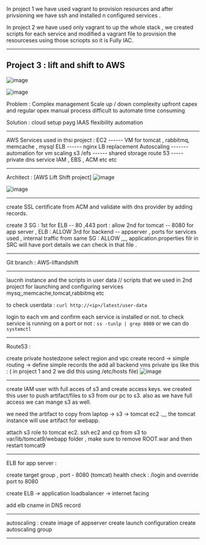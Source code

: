 
In project 1 we have used vagrant to provision resources and after privsioning we have ssh and installed n configured services .

In project 2 we have used only vagrant to up the whole stack , we created scripts for each service and modified a vagrant file to provision the resourceses using those scriopts so it is Fully IAC.



-----------------

Project 3 : lift and shift to AWS 
----------------
![image](https://github.com/qriz1452/Imranteli-vprofile-project/assets/112246222/30e9bb44-e0e9-4e3a-9abd-13f7e7b43eb9)


![image](https://github.com/qriz1452/Imranteli-vprofile-project/assets/112246222/506e97f9-cdba-4c7d-a87f-28697c66ccf4)


Problem : 
Complex management
Scale up / down complexity
upfront capex and regular opex
manual process
difficult to automate
time consuming

Solution :
cloud setup
payg
IAAS
flexibility
automation

----

AWS Services used in thsi project  :
EC2   ------  VM for tomcat  , rabbitmq,  memcache , mysql
ELB   ------   nginx LB replacement
Autoscaling   -------   automation for vm scaling
s3 /efs ------  shared storage
route 53  ----- private dns service 
IAM , EBS , ACM etc etc

----
Architect : 
[AWS Lift Shift project] 
![image](https://github.com/qriz1452/Imranteli-vprofile-project/assets/112246222/eabb82bd-d512-4ec3-b1af-0b01191e2813)


![image](https://github.com/qriz1452/Imranteli-vprofile-project/assets/112246222/ae5a04ec-7fa2-4d58-abbe-08625e7165a8)


------

create SSL certificate from ACM  and validate with dns provider by adding records.

create 3 SG  : 
1st for ELB -- 80  ,443 port   :  allow 
2nd for tomcat -- 8080 for  app server , ELB   : ALLOW
3rd for backend  -- appserver , ports for services used ,  internal traffic from same SG :  ALLOW  ,,,, application.properties filr in SRC will have port details we can check in that file .


---------


Git branch : AWS-liftandshift


------


laucnh instance and the scripts in user data // scripts that we used in 2nd project for launching  and configuring services mysq;,memcache,tomcat,rabbitmq etc

to check userdata :  `curl http://<ip>/latest/user-data `


login to each vm and confirm each service is installed or not.
to check service is running on a port or not : `ss -tunlp | grep 8080`
or we can do `systemctl`

------


Route53 : 

create private hostedzone
select region and vpc
create record  -> simple routing  -> define simple records
the add all backend vms private ips like this : ( in project 1 and 2 we did this using /etc/hosts file)
![image](https://github.com/qriz1452/Imranteli-vprofile-project/assets/112246222/17adb651-c08a-4579-be8c-11de4e4064de)



------

create IAM user with full acces of s3  and create access keys. we created this user to push artifact/files to s3 from our pc to s3. also as we have full access we can mange s3 as well.

we need the artifact to copy from laptop -> s3  -> tomcat ec2 .,,, the tomcat instance will use artifact for webapp.

attach s3 role to tomcat ec2.
ssh ec2 and cp from s3 to var/lib/tomcat9/webapp folder , make sure to remove ROOT.war and then restart tomcat9

-----

ELB for app server :


create target group , port - 8080 (tomcat) 
health check : /login and override port to 8080

create ELB -> application loadbalancer -> internet facing

add elb cname in DNS record

------

autoscaling :
create image of appserver
create launch configuration
create autoscaling group

--------
